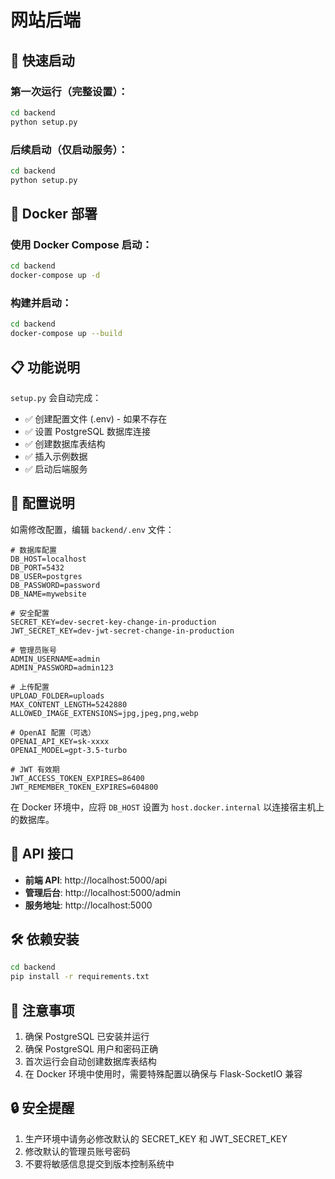 # 网站后端

## 🚀 快速启动

### 第一次运行（完整设置）：
```bash
cd backend
python setup.py
```

### 后续启动（仅启动服务）：
```bash
cd backend
python setup.py
```

## 🐳 Docker 部署

### 使用 Docker Compose 启动：
```bash
cd backend
docker-compose up -d
```

### 构建并启动：
```bash
cd backend
docker-compose up --build
```

## 📋 功能说明

`setup.py` 会自动完成：
- ✅ 创建配置文件 (.env) - 如果不存在
- ✅ 设置 PostgreSQL 数据库连接
- ✅ 创建数据库表结构
- ✅ 插入示例数据
- ✅ 启动后端服务

## 🔧 配置说明

如需修改配置，编辑 `backend/.env` 文件：

```env
# 数据库配置
DB_HOST=localhost
DB_PORT=5432
DB_USER=postgres
DB_PASSWORD=password
DB_NAME=mywebsite

# 安全配置
SECRET_KEY=dev-secret-key-change-in-production
JWT_SECRET_KEY=dev-jwt-secret-change-in-production

# 管理员账号
ADMIN_USERNAME=admin
ADMIN_PASSWORD=admin123

# 上传配置
UPLOAD_FOLDER=uploads
MAX_CONTENT_LENGTH=5242880
ALLOWED_IMAGE_EXTENSIONS=jpg,jpeg,png,webp

# OpenAI 配置（可选）
OPENAI_API_KEY=sk-xxxx
OPENAI_MODEL=gpt-3.5-turbo

# JWT 有效期
JWT_ACCESS_TOKEN_EXPIRES=86400
JWT_REMEMBER_TOKEN_EXPIRES=604800
```

在 Docker 环境中，应将 `DB_HOST` 设置为 `host.docker.internal` 以连接宿主机上的数据库。

## 📡 API 接口

- **前端 API**: http://localhost:5000/api
- **管理后台**: http://localhost:5000/admin
- **服务地址**: http://localhost:5000

## 🛠️ 依赖安装

```bash
cd backend
pip install -r requirements.txt
```

## 📝 注意事项

1. 确保 PostgreSQL 已安装并运行
2. 确保 PostgreSQL 用户和密码正确
3. 首次运行会自动创建数据库表结构
4. 在 Docker 环境中使用时，需要特殊配置以确保与 Flask-SocketIO 兼容

## 🔒 安全提醒

1. 生产环境中请务必修改默认的 SECRET_KEY 和 JWT_SECRET_KEY
2. 修改默认的管理员账号密码
3. 不要将敏感信息提交到版本控制系统中
